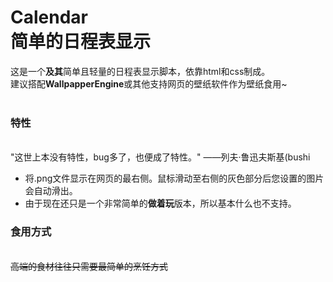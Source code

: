 # Calendar<br/>简单的日程表显示
这是一个<b>及其</b>简单且轻量的日程表显示脚本，依靠html和css制成。<br/>
建议搭配<b>WallpapperEngine</b>或其他支持网页的壁纸软件作为壁纸食用~
<br/><br/>
### 特性
<br/>"这世上本没有特性，bug多了，也便成了特性。"  ——列夫·鲁迅夫斯基(bushi
- 将.png文件显示在网页的最右侧。鼠标滑动至右侧的灰色部分后您设置的图片会自动滑出。
- 由于现在还只是一个非常简单的<b>做着玩</b>版本，所以基本什么也不支持。

### 食用方式
<br/><s>高端的食材往往只需要最简单的烹饪方式</s>
